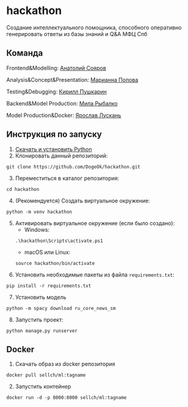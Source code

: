 # hackathon

Создание интеллектуального помощника, способного оперативно генерировать ответы из базы знаний и Q&A МФЦ Спб

## Команда

Frontend&Modelling: [Анатолий Сояров](https://github.com/DogeOk)

Analysis&Concept&Presentation: [Марианна Попова](https://github.com/neunerin)

Testing&Debugging: [Кирилл Пушкарин](https://github.com/step8rother)

Backend&Model Production: [Мила Рыбалко](https://github.com/ludryb)

Model Production&Docker: [Ярослав Лускань](https://github.com/Sellch)


## Инструкция по запуску
1. [Скачать и установить Python](https://www.python.org/downloads/)
2. Клонировать данный репозиторий:
```
git clone https://github.com/DogeOk/hackathon.git
```
3. Переместиться в каталог репозитория:
```
cd hackathon
```
4. (Рекомендуется) Создать виртуальное окружение:
```
python -m venv hackathon
```
5. Активировать виртуальное окружение (если было создано):
   + Windows:
   ```
   .\hackathon\Scripts\activate.ps1
   ```
   + macOS или Linux:
   ```
   source hackathon/bin/activate
   ```
6. Установить необходимые пакеты из файла `requirements.txt`:
```
pip install -r requirements.txt
```
7. Установить модель
```
python -m spacy download ru_core_news_sm
```
8. Запустить проект:
```
python manage.py runserver
```
## Docker
1. Скачать образ из docker репозитория
```
docker pull sellch/ml:tagname
```
2. Запустить контейнер
```
docker run -d -p 8000:8000 sellch/ml:tagname
```
